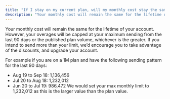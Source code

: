 ```yaml
---
title: "If I stay on my current plan, will my monthly cost stay the same?"
description: "Your monthly cost will remain the same for the lifetime of your account. However, your overages will be capped at your maximum sending from the last 90 days. If you intend to send more than your limit, we’d encourage you to take advantage of the discounts, and upgrade your account."
---
```


Your monthly cost will remain the same for the lifetime of your account. However, your overages will be capped at your maximum sending from the last 90 days or the published plan volume, whichever is the greater. If you intend to send more than your limit, we’d encourage you to take advantage of the discounts, and upgrade your account.

For example if you are on a 1M plan and have the following sending pattern for the last 90 days:
* Aug 19 to Sep 18: 1,136,456
* Jul 20 to Aug 18: 1,232,012
* Jun 20 to Jul 19: 986,472
We would set your max monthly limit to 1,232,012 as this is the larger value than the plan value.
